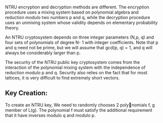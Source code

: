 NTRU encryption and decryption methods are different. The encryption procedure uses a mixing system based on polynomial algebra and reduction modulo two numbers p and q, while the decryption procedure uses an unmixing system whose validity depends on elementary probability theory. 

An NTRU cryptosystem depends on three integer parameters (N,p, q) and four sets of polynomials of degree N- 1 with 
integer coefficients. Note that p and q need not be prime, but we will assume that gcd(p, q) = 1, and q will always be considerably larger than p. 

The security of the NTRU public key cryptosystem comes from  the interaction of the polynomial mixing system with the independence of reduction modulo p and q. Security also relies on the fact that for most lattices, it is very difficult to find extremely short vectors. 

## Key Creation:
To create an NTRU key, We need to randomly chooses 2 polynomials f, g member of L(g). The polynomial f must satisfy the additional requirement that it have inverses modulo q and modulo p. 
